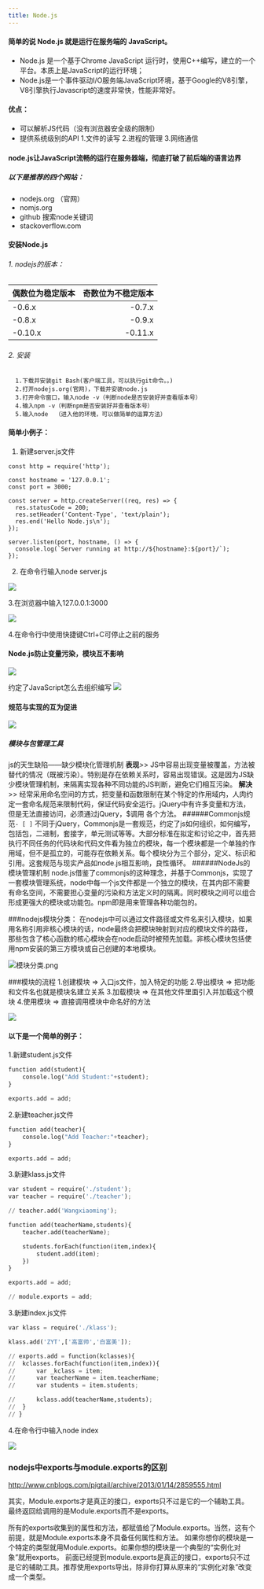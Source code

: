 ```yaml
---
title: Node.js
---
```

#### 简单的说 Node.js 就是运行在服务端的 JavaScript。
* Node.js 是一个基于Chrome JavaScript 运行时，使用C++编写，建立的一个平台。本质上是JavaScript的运行环境；
* Node.js是一个事件驱动I/O服务端JavaScript环境，基于Google的V8引擎，V8引擎执行Javascript的速度非常快，性能非常好。

#### 优点：
* 可以解析JS代码（没有浏览器安全级的限制）
* 提供系统级别的API
      1.文件的读写
      2.进程的管理
      3.网络通信

#### node.js让JavaScript流畅的运行在服务器端，彻底打破了前后端的语言边界

##### 以下是推荐的四个网站：
* nodejs.org   （官网）
* nomjs.org
* github  搜索node关键词
* stackoverflow.com
<!-- more -->

#### 安装Node.js
###### 1. nodejs的版本：
| 偶数位为稳定版本| 奇数位为不稳定版本 |
| :-------- | --------:|
| -0.6.x | -0.7.x  |
| -0.8.x | -0.9.x |
| -0.10.x | -0.11.x |

###### 2. 安装
      1.下载并安装git Bash(客户端工具，可以执行git命令。。)
      2.打开nodejs.org(官网)，下载并安装node.js
      3.打开命令窗口，输入node -v（判断node是否安装好并查看版本号）
      4.输入npm -v（判断npm是否安装好并查看版本号）
      5.输入node  （进入他的环境，可以做简单的运算方法）
#### 简单小例子：

1. 新建server.js文件

```
const http = require('http');

const hostname = '127.0.0.1';
const port = 3000;

const server = http.createServer((req, res) => {
  res.statusCode = 200;
  res.setHeader('Content-Type', 'text/plain');
  res.end('Hello Node.js\n');
});

server.listen(port, hostname, () => {
  console.log(`Server running at http://${hostname}:${port}/`);
});
```
2. 在命令行输入node server.js

![](http://upload-images.jianshu.io/upload_images/3202149-f833f1a6165503b1.png?imageMogr2/auto-orient/strip%7CimageView2/2/w/1240)

3.在浏览器中输入127.0.0.1:3000

![](http://upload-images.jianshu.io/upload_images/3202149-3bf4f62749ff0c55.png?imageMogr2/auto-orient/strip%7CimageView2/2/w/1240)

4.在命令行中使用快捷键Ctrl+C可停止之前的服务

#### Node.js防止变量污染，模块互不影响

![](http://upload-images.jianshu.io/upload_images/3202149-afa4538cbb1b814e.png?imageMogr2/auto-orient/strip%7CimageView2/2/w/600)

约定了JavaScript怎么去组织编写
![](http://upload-images.jianshu.io/upload_images/3202149-5e5421114bbca96d.png?imageMogr2/auto-orient/strip%7CimageView2/2/w/600)


#### 规范与实现的互为促进
![](http://upload-images.jianshu.io/upload_images/3202149-b528032e576cfe3c.png?imageMogr2/auto-orient/strip%7CimageView2/2/w/600)

##### 模块与包管理工具
 js的天生缺陷——缺少模块化管理机制
   **表现**>> JS中容易出现变量被覆盖，方法被替代的情况（既被污染）。特别是存在依赖关系时，容易出现错误。这是因为JS缺少模块管理机制，来隔离实现各种不同功能的JS判断，避免它们相互污染。
   **解决**>> 经常采用命名空间的方式，把变量和函数限制在某个特定的作用域内，人肉约定一套命名规范来限制代码，保证代码安全运行。jQuery中有许多变量和方法，但是无法直接访问，必须通过jQuery，$调用 各个方法。
######Commonjs规范`- [ ]`
不同于jQuery，Commonjs是一套规范，约定了js如何组织，如何编写，包括包，二进制，套接字，单元测试等等。大部分标准在拟定和讨论之中，首先把执行不同任务的代码块和代码文件看为独立的模块，每一个模块都是一个单独的作用域，但不是孤立的，可能存在依赖关系。每个模块分为三个部分，定义、标识和引用。这套规范与现实产品如node.js相互影响，良性循环。
######NodeJs的模块管理机制
node.js借鉴了commonjs的这种理念，并基于Commonjs，实现了一套模块管理系统，node中每一个js文件都是一个独立的模块，在其内部不需要有命名空间，不需要担心变量的污染和方法定义时的隔离。同时模块之间可以组合形成更强大的模块或功能包。npm即是用来管理各种功能包的。


###nodejs模块分类：
在nodejs中可以通过文件路径或文件名来引入模块，如果用名称引用非核心模块的话，node最终会把模块映射到对应的模块文件的路径，那些包含了核心函数的核心模块会在node启动时被预先加载。非核心模块包括使用npm安装的第三方模块或自己创建的本地模块。

![模块分类.png](http://upload-images.jianshu.io/upload_images/3202149-0e7ceb2dc89b9782.png?imageMogr2/auto-orient/strip%7CimageView2/2/w/600)


###模块的流程
      1.创建模块 => 入口js文件，加入特定的功能
      2.导出模块 => 把功能和文件名也就是模块名建立关系
      3.加载模块 => 在其他文件里面引入并加载这个模块
      4.使用模块 => 直接调用模块中命名好的方法

![](http://upload-images.jianshu.io/upload_images/3202149-e562720252c76bdb.png?imageMogr2/auto-orient/strip%7CimageView2/2/w/600)

#### 以下是一个简单的例子：
1.新建student.js文件
``` python
function add(student){
	console.log("Add Student:"+student);
}

exports.add = add;
```
2.新建teacher.js文件
``` python
function add(teacher){
	console.log("Add Teacher:"+teacher);
}

exports.add = add;
```
3.新建klass.js文件
``` python
var student = require('./student');
var teacher = require('./teacher');

// teacher.add('Wangxiaoming');

function add(teacherName,students){
	teacher.add(teacherName);

	students.forEach(function(item,index){
		student.add(item);
	})
}

exports.add = add;

// module.exports = add;
```

3.新建index.js文件
``` python
var klass = require('./klass');

klass.add('ZYT',['高富帅','白富美']);

// exports.add = function(kclasses){
// 	kclasses.forEach(function(item,index)){
// 		var _kclass = item;
// 		var teacherName = item.teacherName;
// 		var students = item.students;

// 		kclass.add(teacherName,students);
// 	}
// }
```
4.在命令行中输入node index

![](http://upload-images.jianshu.io/upload_images/3202149-e0c59792eae98265.png?imageMogr2/auto-orient/strip%7CimageView2/2/w/1240)

### nodejs中exports与module.exports的区别
http://www.cnblogs.com/pigtail/archive/2013/01/14/2859555.html

其实，Module.exports才是真正的接口，exports只不过是它的一个辅助工具。　最终返回给调用的是Module.exports而不是exports。

所有的exports收集到的属性和方法，都赋值给了Module.exports。当然，这有个前提，就是Module.exports本身不具备任何属性和方法。
如果你想你的模块是一个特定的类型就用Module.exports。如果你想的模块是一个典型的“实例化对象”就用exports。
前面已经提到module.exports是真正的接口，exports只不过是它的辅助工具。推荐使用exports导出，除非你打算从原来的“实例化对象”改变成一个类型。
